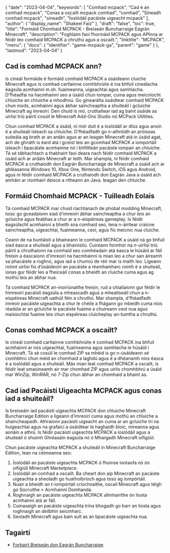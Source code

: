 {
  "date": "2023-04-04",
  "keywords": [
"Comhad mcpack",
"Cad é an comhad mcpack",
"Conas a oscailt mcpack comhad",
"comhad",
"Síneadh comhad mcpack",
"síneadh",
"Íoslódáil pacáiste uigeacht mcpack"
],
  "author": {
    "display_name": "Shakeel Faiz"
},
  "draft": "false",
  "toc": true,
  "title": "Formáid Chomhaid MCPACK - Breiseán Buncharraige Eagrán Minecraft",
  "description": "Foghlaim faoi fhormáid MCPACK agus APInna ar féidir leo comhaid MCPACK a chruthú agus a oscailt.",
  "linktitle": "MCPACK",
  "menu": {
    "docs": {
      "identifier": "game-mcpack-ga",
      "parent": "game"
}
},
  "lastmod": "2023-04-04"
}

## Cad is comhad MCPACK ann?

Is cineál formáide é formáid comhaid MCPACK a úsáideann cluiche Minecraft agus is comhad cartlainne comhbhrúite é ina bhfuil cineálacha éagsúla acmhainní m.sh. fuaimeanna, uigeachtaí agus samhlacha. D’fhéadfaí na hacmhainní seo a úsáid chun iompar, cuma agus meicníocht chluiche an chluiche a mhodhnú. Go ginearálta úsáidtear comhaid MCPACK chun mods, acmhainní agus ábhar saincheaptha a shuiteáil i gcluiche Minecraft ag imreoirí. Den chuid is mó, cruthaítear iad ag baint úsáide as uirlisí tríú páirtí cosúil le Minecraft Add-Ons Studio nó MCPack Utilities.

Chun comhad MCPACK a úsáid, ní mór duit é a íoslódáil ar dtús agus ansin é a shuiteáil isteach sa chluiche. D’fhéadfadh go n-athróidh an próiseas suiteála ag brath ar an ardán agus ar an leagan Minecraft atá in úsáid agat, ach de ghnáth is éard atá i gceist leis an gcomhad MCPACK a iompórtáil isteach i bpacáiste acmhainne nó i bhfillteán pacáiste iompair an chluiche. Tá sé tábhachtach a thabhairt faoi deara nach féidir comhaid MCPACK a úsáid ach ar ardáin Minecraft ar leith. Mar shampla, ní féidir comhaid MCPACK a cruthaíodh don Eagrán Buncharraige de Minecraft a úsáid ach ar ghléasanna Windows 10, Xbox One, Nintendo Switch, iOS agus Android, agus ní féidir comhaid MCPACK a cruthaíodh don Eagrán Java a úsáid ach amháin ar ríomhairí deisce a ritheann an Java. leagan den chluiche.

## Formáid Chomhaid MCPACK - Tuilleadh Eolais

Tá comhaid MCPACK mar chuid riachtanach de phobal modding Minecraft, toisc go gceadaíonn siad d'imreoirí ábhar saincheaptha a chur leis an gcluiche agus feabhas a chur ar a n-eispéireas gameplay. Is féidir éagsúlacht acmhainní a bheith sna comhaid seo, lena n-áirítear craicne saincheaptha, uigeachtaí, fuaimeanna, ceol, agus fiú meicnic nua cluiche.

Ceann de na buntáistí a bhaineann le comhaid MCPACK a úsáid ná go bhfuil siad éasca a shuiteáil agus a bhainistiú. Cuireann formhór na n-uirlisí tríú páirtí a chruthaíonn na comhaid seo comhéadain atá éasca le húsáid ar fáil freisin a éascaíonn d’imreoirí na hacmhainní is mian leo a chur san áireamh sa phacáiste a roghnú, agus iad a chumrú de réir mar is maith leo. Ligeann roinnt uirlisí fiú d’úsáideoirí an pacáiste a réamhamharc roimh é a shuiteáil, ionas gur féidir leo a fheiceáil conas a bheidh an cluiche cuma agus ag mothú leis an ábhar nua.

Tá comhaid MCPACK an-inoiriúnaithe freisin, rud a chiallaíonn gur féidir le himreoirí pacáistí éagsúla a mheascadh agus a mheaitseáil chun a n-eispéireas Minecraft uathúil féin a chruthú. Mar shampla, d'fhéadfadh imreoir pacáiste uigeachta a chur le chéile a fhágann go mbeidh cuma níos réadúla ar an gcluiche le pacáiste fuaime a chuireann ceol nua agus maisíochtaí fuaime leis chun eispéireas cluicheplay an-tumtha a chruthú.

## Conas comhad MCPACK a oscailt?

Is cineál comhaid cartlainne comhbhrúite é comhad MCPACK ina bhfuil acmhainní ar nós uigeachtaí, fuaimeanna agus samhlacha le húsáid i Minecraft. Tá sé cosúil le comhad ZIP sa mhéid is go n-úsáideann sé comhbhrú chun méid an chomhaid a laghdú agus é a dhéanamh níos éasca é a íoslódáil agus a shuiteáil. Más mian leat comhad MCPACK a oscailt, is féidir leat smaoineamh air mar chomhad ZIP agus uirlis chomhbhrú a úsáid mar WinZip, WinRAR, nó 7-Zip chun ábhar an chomhaid a bhaint as.

## Cad iad Pacáistí Uigeachta MCPACK agus conas iad a shuiteáil?

Is breiseáin iad pacáistí uigeachta MCPACK don chluiche Minecraft Buncharraige Edition a ligeann d’imreoirí cuma agus mothú an chluiche a shaincheapadh. Athraíonn pacáistí uigeacht an cuma ar an gcluiche trí na huigeachtaí agus na grafaicí a úsáidtear le haghaidh bloic, míreanna agus aonáin a athrú. Is féidir pacáistí uigeachta MCPACK a íoslódáil agus a shuiteáil ó shuímh Ghréasáin éagsúla nó ó Mhargadh Minecraft oifigiúil.

Chun pacáiste uigeachta MCPACK a shuiteáil in Minecraft Buncharraige Edition, lean na céimeanna seo:

1. Íoslódáil an pacáiste uigeachta MCPACK ó fhoinse iontaofa nó ón oifigiúil Minecraft Marketplace.
2. Íoslódáil an comhad a oscailt. Ba cheart don aip Minecraft an pacáiste uigeachta a sheoladh go huathoibríoch agus tosú ag iompórtáil.
3. Nuair a bheidh an t-iompórtáil críochnaithe, oscail Minecraft agus téigh go Socruithe > Acmhainní Domhanda.
4. Roghnaigh an pacáiste uigeachta MCPACK allmhairithe ón liosta acmhainní atá ar fáil.
5. Cumasaigh an pacáiste uigeachta trína bhogadh go barr an liosta agus roghnaigh an deilbhín seicmharc.
6. Seoladh Minecraft agus bain sult as an bpacáiste uigeachta nua.

## Tagairtí

* [Forbairt Breiseán don Eagrán Buncharraige](https://learn.microsoft.com/en-us/minecraft/creator/documents/gettingstarted)


